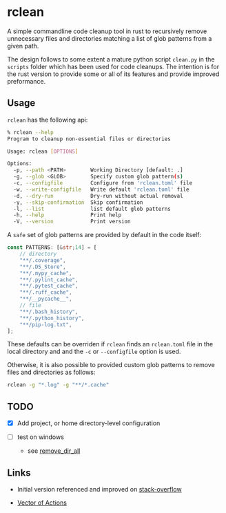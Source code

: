 # rclean

A simple commandline code cleanup tool in rust to recursively remove unnecessary files and directories matching a list of glob patterns from a given path.

The design follows to some extent a mature python script `clean.py` in the `scripts` folder which has been used for code cleanups. The intention is for the rust version to provide some or all of its features and provide improved preformance.

## Usage

`rclean` has the following api:

```bash
% rclean --help
Program to cleanup non-essential files or directories

Usage: rclean [OPTIONS]

Options:
  -p, --path <PATH>        Working Directory [default: .]
  -g, --glob <GLOB>        Specify custom glob pattern(s)
  -c, --configfile         Configure from 'rclean.toml' file
  -w, --write-configfile   Write default 'rclean.toml' file
  -d, --dry-run            Dry-run without actual removal
  -y, --skip-confirmation  Skip confirmation
  -l, --list               list default glob patterns
  -h, --help               Print help
  -V, --version            Print version
```

A `safe` set of glob patterns are provided by default in the code itself:

```rust
const PATTERNS: [&str;14] = [
    // directory
    "**/.coverage",
    "**/.DS_Store",
    "**/.mypy_cache",
    "**/.pylint_cache",
    "**/.pytest_cache",
    "**/.ruff_cache",
    "**/__pycache__",
    // file
    "**/.bash_history",
    "**/.python_history",
    "**/pip-log.txt",
];
```

These defaults can be overriden if `rclean` finds an `rclean.toml` file in the local directory and and the `-c` or `--configfile` option is used.

Otherwise, it is also possible to provided custom glob patterns to remove files and directories as follows:

```bash
rclean -g "*.log" -g "**/*.cache" 
```


## TODO

- [x] Add project, or home directory-level configuration 

- [ ] test on windows
    - see [remove_dir_all](https://crates.io/crates/remove_dir_all)


## Links

- Initial version referenced and improved on [stack-overflow](https://stackoverflow.com/questions/76797185/how-to-write-a-recursive-file-directory-code-cleanup-function-in-rust)

- [Vector of Actions](https://stackoverflow.com/questions/31736656/how-to-implement-a-vector-array-of-functions-in-rust-when-the-functions-co)